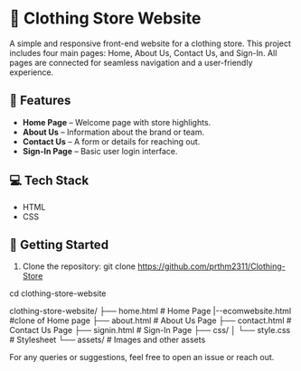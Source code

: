 # 🧥 Clothing Store Website

A simple and responsive front-end website for a clothing store. This project includes four main pages: Home, About Us, Contact Us, and Sign-In. All pages are connected for seamless navigation and a user-friendly experience.

## 🧩 Features

- **Home Page** – Welcome page with store highlights.
- **About Us** – Information about the brand or team.
- **Contact Us** – A form or details for reaching out.
- **Sign-In Page** – Basic user login interface.

## 💻 Tech Stack

- HTML  
- CSS  

## 🚀 Getting Started

1. Clone the repository:
git clone https://github.com/prthm2311/Clothing-Store

cd clothing-store-website

clothing-store-website/
├── home.html          # Home Page
|--ecomwebsite.html    #clone of Home page
├── about.html          # About Us Page
├── contact.html        # Contact Us Page
├── signin.html         # Sign-In Page
├── css/
│   └── style.css       # Stylesheet
└── assets/             # Images and other assets

For any queries or suggestions, feel free to open an issue or reach out.
